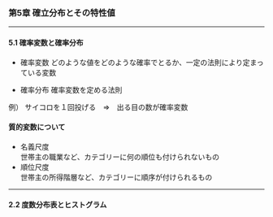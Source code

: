### 第5章 確立分布とその特性値
---

#### 5.1 確率変数と確率分布  
* 確率変数 
どのような値をどのような確率でとるか、一定の法則により定まっている変数

* 確率分布
確率変数を定める法則


例）
サイコロを１回投げる　⇒　出る目の数が確率変数




#### 質的変数について  
* 名義尺度  
世帯主の職業など、カテゴリーに何の順位も付けられないもの  
* 順位尺度  
世帯主の所得階層など、カテゴリーに順序が付けられるもの  
  
---
#### 2.2 度数分布表とヒストグラム  





